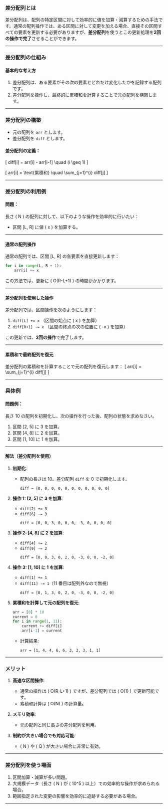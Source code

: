 ### **差分配列とは**

差分配列は、配列の特定区間に対して効率的に値を加算・減算するための手法です。通常の配列操作では、ある区間に対して変更を加える場合、直接その区間すべての要素を更新する必要がありますが、**差分配列**を使うとこの更新処理を**2回の操作で完了**させることができます。

---

### **差分配列の仕組み**

#### 基本的な考え方
1. 差分配列は、ある要素がその次の要素とどれだけ変化したかを記録する配列です。
2. 差分配列を操作し、最終的に累積和を計算することで元の配列を構築します。

---

### **差分配列の構築**

- 元の配列を `arr` とします。
- 差分配列を `diff` とします。

#### 差分配列の定義：
\[
diff[i] = arr[i] - arr[i-1] \quad (i \geq 1)
\]

\[
arr[i] = \text{累積和} \quad \sum_{j=1}^{i} diff[j]
\]

---

### **差分配列の利用例**

#### 問題：
長さ \( N \) の配列に対して、以下のような操作を効率的に行いたい：
- 区間 [L, R] に値 \( x \) を加算する。

---

#### 通常の配列操作

通常の配列では、区間 [L, R] の各要素を直接更新します：
```python
for i in range(L, R + 1):
    arr[i] += x
```
この方法では、更新に \( O(R-L+1) \) の時間がかかります。

---

#### 差分配列を使用した操作

差分配列では、区間操作を次のようにします：
1. `diff[L] += x` （区間の始点に \( x \) を加算）
2. `diff[R+1] -= x` （区間の終点の次の位置に \( -x \) を加算）

この更新では、**2回の操作**で完了します。

---

#### 累積和で最終配列を復元

差分配列の累積和を計算することで元の配列を復元します：
\[
arr[i] = \sum_{j=1}^{i} diff[j]
\]

---

### **具体例**

#### 問題例：
長さ 10 の配列を初期化し、次の操作を行った後、配列の状態を求めなさい。
1. 区間 [2, 5] に 3 を加算。
2. 区間 [4, 8] に 2 を加算。
3. 区間 [1, 10] に 1 を加算。

---

#### 解法（差分配列を使用）

1. **初期化**:
   - 配列の長さは 10。差分配列 `diff` を 0 で初期化します。
     ```plaintext
     diff = [0, 0, 0, 0, 0, 0, 0, 0, 0, 0, 0]
     ```

2. **操作 1: [2, 5] に 3 を加算**:
   - `diff[2] += 3`
   - `diff[6] -= 3`
     ```plaintext
     diff = [0, 0, 3, 0, 0, 0, -3, 0, 0, 0, 0]
     ```

3. **操作 2: [4, 8] に 2 を加算**:
   - `diff[4] += 2`
   - `diff[9] -= 2`
     ```plaintext
     diff = [0, 0, 3, 0, 2, 0, -3, 0, 0, -2, 0]
     ```

4. **操作 3: [1, 10] に 1 を加算**:
   - `diff[1] += 1`
   - `diff[11] -= 1`（11 番目は配列外なので無視）
     ```plaintext
     diff = [0, 1, 3, 0, 2, 0, -3, 0, 0, -2, 0]
     ```

5. **累積和を計算して元の配列を復元**:
   ```python
   arr = [0] * 10
   current = 0
   for i in range(1, 11):
       current += diff[i]
       arr[i-1] = current
   ```
   - 計算結果:
     ```plaintext
     arr = [1, 4, 4, 6, 6, 3, 3, 3, 1, 1]
     ```

---

### **メリット**

1. **高速な区間操作**:
   - 通常の操作は \( O(R-L+1) \) ですが、差分配列では \( O(1) \) で更新可能です。
   - 累積和計算は \( O(N) \) の計算量。

2. **メモリ効率**:
   - 元の配列と同じ長さの差分配列を利用。

3. **制約が大きい場合でも対応可能**:
   - \( N \) や \( Q \) が大きい場合に非常に有効。

---

### **差分配列を使う場面**

1. 区間加算・減算が多い問題。
2. 大規模データ（長さ \( N \) が \( 10^5 \) 以上）での効率的な操作が求められる場合。
3. 範囲指定された変更の影響を効率的に追跡する必要がある場合。

---
